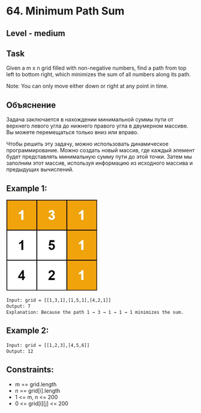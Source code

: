 # 64. Minimum Path Sum


## Level - medium


## Task
Given a m x n grid filled with non-negative numbers, find a path from top left to bottom right, which minimizes the sum of all numbers along its path.

Note: You can only move either down or right at any point in time.


## Объяснение
Задача заключается в нахождении минимальной суммы пути от верхнего левого угла до нижнего правого угла в двумерном массиве. 
Вы можете перемещаться только вниз или вправо.

Чтобы решить эту задачу, можно использовать динамическое программирование. 
Можно создать новый массив, где каждый элемент будет представлять минимальную сумму пути до этой точки. 
Затем мы заполним этот массив, используя информацию из исходного массива и предыдущих вычислений.


## Example 1:
![img.png](img.png)
````
Input: grid = [[1,3,1],[1,5,1],[4,2,1]]
Output: 7
Explanation: Because the path 1 → 3 → 1 → 1 → 1 minimizes the sum.
````


## Example 2:
````
Input: grid = [[1,2,3],[4,5,6]]
Output: 12
````


## Constraints:
- m == grid.length
- n == grid[i].length
- 1 <= m, n <= 200
- 0 <= grid[i][j] <= 200